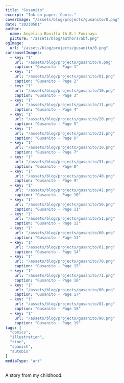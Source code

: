 ```yaml
---
title: "Gusanito"
excerpt: "Ink on paper. Comic."
coverImage: "/assets/blog/projects/gusanito/0.png"
date: "20230501"
author:
  name: Angelica Bonilla (A.B.) Fominaya
  picture: "/assets/blog/authors/abf.png"
ogImage:
  url: "/assets/blog/projects/gusanito/0.png"
carrouselImages:
  - key: "1"
    url: "/assets/blog/projects/gusanito/0.png"
    caption: "Gusanito - Page 1"
  - key: "1"
    url: "/assets/blog/projects/gusanito/01.png"
    caption: "Gusanito - Page 2"
  - key: "1"
    url: "/assets/blog/projects/gusanito/10.png"
    caption: "Gusanito - Page 3"
  - key: "1"
    url: "/assets/blog/projects/gusanito/11.png"
    caption: "Gusanito - Page 4"
  - key: "1"
    url: "/assets/blog/projects/gusanito/20.png"
    caption: "Gusanito - Page 5"
  - key: "1"
    url: "/assets/blog/projects/gusanito/21.png"
    caption: "Gusanito - Page 6"
  - key: "1"
    url: "/assets/blog/projects/gusanito/30.png"
    caption: "Gusanito - Page 7"
  - key: "1"
    url: "/assets/blog/projects/gusanito/31.png"
    caption: "Gusanito - Page 8"
  - key: "1"
    url: "/assets/blog/projects/gusanito/40.png"
    caption: "Gusanito - Page 9"
  - key: "1"
    url: "/assets/blog/projects/gusanito/41.png"
    caption: "Gusanito - Page 10"
  - key: "1"
    url: "/assets/blog/projects/gusanito/50.png"
    caption: "Gusanito - Page 11"
  - key: "1"
    url: "/assets/blog/projects/gusanito/51.png"
    caption: "Gusanito - Page 12"
  - key: "1"
    url: "/assets/blog/projects/gusanito/60.png"
    caption: "Gusanito - Page 13"
  - key: "1"
    url: "/assets/blog/projects/gusanito/61.png"
    caption: "Gusanito - Page 14"
  - key: "1"
    url: "/assets/blog/projects/gusanito/70.png"
    caption: "Gusanito - Page 15"
  - key: "1"
    url: "/assets/blog/projects/gusanito/71.png"
    caption: "Gusanito - Page 16"
  - key: "1"
    url: "/assets/blog/projects/gusanito/80.png"
    caption: "Gusanito - Page 17"
  - key: "1"
    url: "/assets/blog/projects/gusanito/81.png"
    caption: "Gusanito - Page 18"
  - key: "1"
    url: "/assets/blog/projects/gusanito/90.png"
    caption: "Gusanito - Page 19"
tags: [
  "comics",
  "illustration",
  "zine",
  "spanish",
  "autobio"
]
mediaType: "art"
---
```

A story from my childhood.